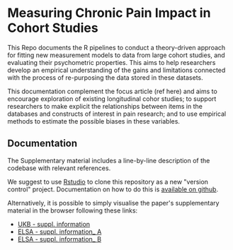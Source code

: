 # Measuring Chronic Pain Impact in Cohort Studies


This Repo documents the R pipelines to conduct a theory-driven approach for fitting new measurement models to data from large cohort studies, and evaluating their psychometric properties. This aims to help researchers develop an empirical understanding of the gains and limitations connected with the process of re-purposing the data stored in these datasets. 

This documentation complement the focus article (ref here) and aims to encourage exploration of existing longitudinal cohor studies; to support researchers to make explicit the relationships between items in the databases and constructs of interest in pain research; and to use empirical methods to estimate the possible biases in these variables.


## Documentation

The Supplementary material includes a line-by-line description of the codebase with relevant references. 

We suggest to use [Rstudio](https://posit.co/download/rstudio-desktop/) to clone this repository as a new "version control" project. Documentation on how to do this is [available on github](https://resources.github.com/github-and-rstudio/).

Alternatively, it is possible to simply visualise the paper's supplementary material in the browser following these links:

* [UKB - suppl. information](https://github.com/UCL/Pain.Impact.Measures/blob/main/UKB%20models/UKB_supp_info.md)
* [ELSA - suppl. information_ A](https://github.com/UCL/Pain.Impact.Measures/blob/main/ELSA%20Models/CFA-supplementary-material.md)
* [ELSA - suppl. information_ B](https://github.com/UCL/Pain.Impact.Measures/blob/main/ELSA%20Models/IRT-supplementary-materia.md)




